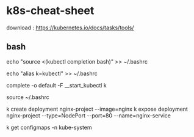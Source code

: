 # k8s-cheat-sheet
download : https://kubernetes.io/docs/tasks/tools/
## bash
echo "source <(kubectl completion bash)" >> ~/.bashrc

echo "alias k=kubectl" >> ~/.bashrc

complete -o default -F __start_kubectl k

source ~/.bashrc

k create deployment nginx-project --image=nginx
k expose deployment nginx-project --type=NodePort --port=80 --name=nginx-service

k get configmaps -n kube-system
